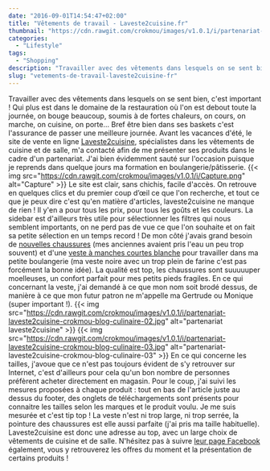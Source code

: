 ```yaml
---
date: "2016-09-01T14:54:47+02:00"
title: "Vêtements de travail - Laveste2cuisine.fr"
thumbnail: "https://cdn.rawgit.com/crokmou/images/v1.0.1/i/partenariat-laveste2cuisine-crokmou-blog-culinaire-01.jpg"
categories:
  - "Lifestyle"
tags:
  - "Shopping"
description: "Travailler avec des vêtements dans lesquels on se sent bien, c'est important ! Qui plus est dans le domaine de la restauration ... Laveste2cuisine ..."
slug: "vetements-de-travail-laveste2cuisine-fr"
---
```


Travailler avec des vêtements dans lesquels on se sent bien, c'est important ! Qui plus est dans le domaine de la restauration où l'on est debout toute la journée, on bouge beaucoup, soumis à de fortes chaleurs, on cours, on marche, on cuisine, on porte... Bref être bien dans ses baskets c'est l'assurance de passer une meilleure journée. Avant les vacances d'été, le site de vente en ligne [Laveste2cuisine](http://www.laveste2cuisine.fr/), spécialistes dans les vêtements de cuisine et de salle, m'a contacté afin de me présenter ses produits dans le cadre d'un partenariat. J'ai bien évidemment sauté sur l'occasion puisque je reprends dans quelque jours ma formation en boulangerie/pâtisserie. {{< img src="https://cdn.rawgit.com/crokmou/images/v1.0.1/i/Capture.png" alt="Capture" >}} Le site est clair, sans chichis, facile d'accès. On retrouve en quelques clics et du premier coup d’œil ce que l'on recherche, et tout ce que je peux dire c'est qu'en matière d'articles, laveste2cuisine ne manque de rien ! Il y'en a pour tous les prix, pour tous les goûts et les couleurs. La sidebar est d'ailleurs très utile pour sélectionner les filtres qui nous semblent importants, on ne perd pas de vue ce que l'on souhaite et on fait sa petite sélection en un temps record ! De mon côté j'avais grand besoin de [nouvelles chaussures](http://www.laveste2cuisine.fr/chaussures/250-chaussures-reply-upower.html) (mes anciennes avaient pris l'eau un peu trop souvent) et d'une [veste à manches courtes blanche](http://www.laveste2cuisine.fr/vestes/122-veste-manille-mc-robur.html) pour travailler dans ma petite boulangerie (ma veste noire avec un trop plein de farine c'est pas forcément la bonne idée). La qualité est top, les chaussures sont suuuuuper moelleuses, un confort parfait pour mes petits pieds fragiles. En ce qui concernant la veste, j'ai demandé à ce que mon nom soit brodé dessus, de manière à ce que mon futur patron ne m'appelle ma Gertrude ou Monique (super important !). {{< img src="https://cdn.rawgit.com/crokmou/images/v1.0.1/i/partenariat-laveste2cuisine-crokmou-blog-culinaire-02.jpg" alt="partenariat laveste2cuisine" >}} {{< img src="https://cdn.rawgit.com/crokmou/images/v1.0.1/i/partenariat-laveste2cuisine-crokmou-blog-culinaire-03.jpg" alt="partenariat-laveste2cuisine-crokmou-blog-culinaire-03" >}} En ce qui concerne les tailles, j'avoue que ce n'est pas toujours évident de s'y retrouver sur Internet, c'est d'ailleurs pour cela qu'un bon nombre de personnes préfèrent acheter directement en magasin. Pour le coup, j'ai suivi les mesures proposées à chaque produit : tout en bas de l'article juste au dessus du footer, des onglets de téléchargements sont présents pour connaitre les tailles selon les marques et le produit voulu. Je me suis mesurée et c'est tip top ! La veste n'est ni trop large, ni trop serrée, la pointure des chaussures est elle aussi parfaite (j'ai pris ma taille habituelle). Laveste2cuisine est donc une adresse au top, avec un large choix de vêtements de cuisine et de salle. N'hésitez pas à suivre [leur page Facebook](https://www.facebook.com/LaVeste2Cuisine-1026703880734271/) également, vous y retrouverez les offres du moment et la présentation de certains produits !